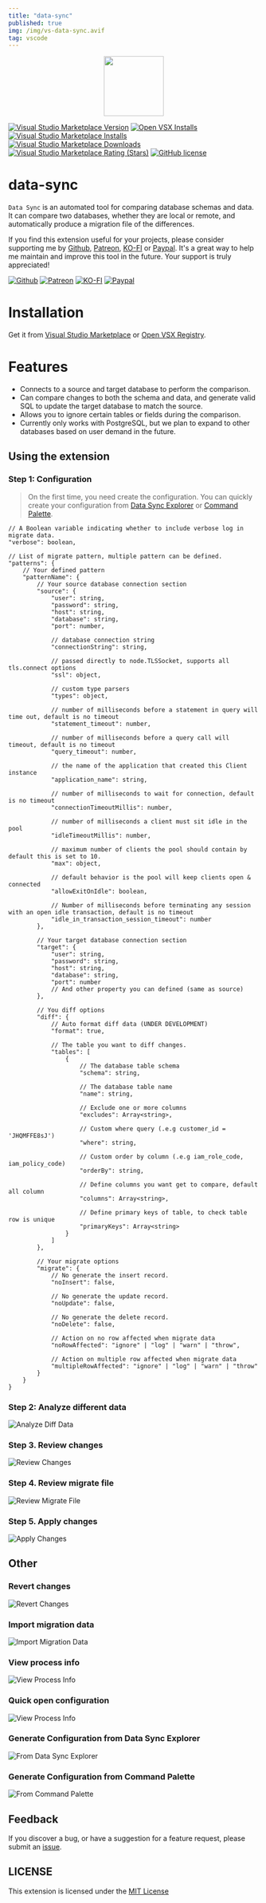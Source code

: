 ```yaml
---
title: "data-sync"
published: true
img: /img/vs-data-sync.avif
tag: vscode
---
```


<p align="center">
  <img src="/img/vs-data-sync-logo.png" width="120" height="120" />
</p>

[![Visual Studio Marketplace Version](https://img.shields.io/visual-studio-marketplace/v/nguyenngoclong.data-sync)](https://marketplace.visualstudio.com/items?itemName=nguyenngoclong.data-sync)
[![Open VSX Installs](https://img.shields.io/open-vsx/dt/nguyenngoclong/data-sync?color=%2396C41F&label=open-vsx)](https://open-vsx.org/extension/nguyenngoclong/data-sync)
[![Visual Studio Marketplace Installs](https://img.shields.io/visual-studio-marketplace/i/nguyenngoclong.data-sync?label=vs-marketplace)](https://marketplace.visualstudio.com/items?itemName=nguyenngoclong.data-sync)
[![Visual Studio Marketplace Downloads](https://img.shields.io/visual-studio-marketplace/d/nguyenngoclong.data-sync)](https://marketplace.visualstudio.com/items?itemName=nguyenngoclong.data-sync)
[![Visual Studio Marketplace Rating (Stars)](https://img.shields.io/visual-studio-marketplace/stars/nguyenngoclong.data-sync)](https://marketplace.visualstudio.com/items?itemName=nguyenngoclong.data-sync)
[![GitHub license](https://img.shields.io/badge/license-MIT-blue.svg?style=flat-square)](LICENSE)

# data-sync

`Data Sync` is an automated tool for comparing database schemas and data. It can compare two databases, whether they are local or remote, and automatically produce a migration file of the differences.

If you find this extension useful for your projects, please consider supporting me by [Github](https://github.com/sponsors/nguyenngoclongdev), [Patreon](https://patreon.com/nguyenngoclong), [KO-FI](https://ko-fi.com/nguyenngoclong) or [Paypal](https://paypal.me/longnguyenngoc). It's a great way to help me maintain and improve this tool in the future. Your support is truly appreciated!

[![Github](https://img.shields.io/badge/Github-F15689?style=for-the-badge&logo=github&logoColor=white)](https://github.com/sponsors/nguyenngoclongdev)
[![Patreon](https://img.shields.io/badge/Patreon-F96854?style=for-the-badge&logo=patreon&logoColor=white)](https://patreon.com/nguyenngoclong)
[![KO-FI](https://img.shields.io/badge/Ko--fi-F16061?style=for-the-badge&logo=ko-fi&logoColor=white)](https://ko-fi.com/nguyenngoclong)
[![Paypal](https://img.shields.io/badge/PayPal-00457C?style=for-the-badge&logo=paypal&logoColor=white)](https://paypal.me/longnguyenngoc)

# Installation

Get it from [Visual Studio Marketplace](https://marketplace.visualstudio.com/items?itemName=nguyenngoclong.data-sync) or [Open VSX Registry](https://open-vsx.org/extension/nguyenngoclong/data-sync).

# Features

-   Connects to a source and target database to perform the comparison.
-   Can compare changes to both the schema and data, and generate valid SQL to update the target database to match the source.
-   Allows you to ignore certain tables or fields during the comparison.
-   Currently only works with PostgreSQL, but we plan to expand to other databases based on user demand in the future.

## Using the extension

### Step 1: Configuration

> On the first time, you need create the configuration.
> You can quickly create your configuration from [Data Sync Explorer](#generate-configuration-from-data-sync-explorer) or [Command Palette](#generate-configuration-from-command-palette).

```jsonc
// A Boolean variable indicating whether to include verbose log in migrate data.
"verbose": boolean,

// List of migrate pattern, multiple pattern can be defined.
"patterns": {
    // Your defined pattern
    "patternName": {
        // Your source database connection section
        "source": {
            "user": string,
            "password": string,
            "host": string,
            "database": string,
            "port": number,

            // database connection string
            "connectionString": string,

            // passed directly to node.TLSSocket, supports all tls.connect options
            "ssl": object,

            // custom type parsers
            "types": object,

            // number of milliseconds before a statement in query will time out, default is no timeout
            "statement_timeout": number,

            // number of milliseconds before a query call will timeout, default is no timeout
            "query_timeout": number,

            // the name of the application that created this Client instance
            "application_name": string,

            // number of milliseconds to wait for connection, default is no timeout
            "connectionTimeoutMillis": number,

            // number of milliseconds a client must sit idle in the pool
            "idleTimeoutMillis": number,

            // maximum number of clients the pool should contain by default this is set to 10.
            "max": object,

            // default behavior is the pool will keep clients open & connected
            "allowExitOnIdle": boolean,

            // Number of milliseconds before terminating any session with an open idle transaction, default is no timeout
            "idle_in_transaction_session_timeout": number
        },

        // Your target database connection section
        "target": {
            "user": string,
            "password": string,
            "host": string,
            "database": string,
            "port": number
            // And other property you can defined (same as source)
        },

        // You diff options
        "diff": {
            // Auto format diff data (UNDER DEVELOPMENT)
            "format": true,

            // The table you want to diff changes.
            "tables": [
                {
                    // The database table schema
                    "schema": string,

                    // The database table name
                    "name": string,

                    // Exclude one or more columns
                    "excludes": Array<string>,

                    // Custom where query (.e.g customer_id = 'JHQMFFE8sJ')
                    "where": string,

                    // Custom order by column (.e.g iam_role_code, iam_policy_code)
                    "orderBy": string,

                    // Define columns you want get to compare, default all column
                    "columns": Array<string>,

                    // Define primary keys of table, to check table row is unique
                    "primaryKeys": Array<string>
                }
            ]
        },

        // Your migrate options
        "migrate": {
            // No generate the insert record.
            "noInsert": false,

            // No generate the update record.
            "noUpdate": false,

            // No generate the delete record.
            "noDelete": false,

            // Action on no row affected when migrate data
            "noRowAffected": "ignore" | "log" | "warn" | "throw",

            // Action on multiple row affected when migrate data
            "multipleRowAffected": "ignore" | "log" | "warn" | "throw"
        }
    }
}
```

### Step 2: Analyze different data

![Analyze Diff Data](https://github.com/nguyenngoclongdev/cdn/raw/HEAD/images/data-sync/analyze-diff-data.gif)

### Step 3. Review changes

![Review Changes](https://github.com/nguyenngoclongdev/cdn/raw/HEAD/images/data-sync/review-changes.gif)

### Step 4. Review migrate file

![Review Migrate File](https://github.com/nguyenngoclongdev/cdn/raw/HEAD/images/data-sync/review-migrate-file.gif)

### Step 5. Apply changes

![Apply Changes](https://github.com/nguyenngoclongdev/cdn/raw/HEAD/images/data-sync/apply-changes.gif)

## Other

### Revert changes

![Revert Changes](https://github.com/nguyenngoclongdev/cdn/raw/HEAD/images/data-sync/revert-changes.gif)

### Import migration data

![Import Migration Data](https://github.com/nguyenngoclongdev/cdn/raw/HEAD/images/data-sync/import-migration-data.gif)

### View process info

![View Process Info](https://github.com/nguyenngoclongdev/cdn/raw/HEAD/images/data-sync/view-process-info.gif)

### Quick open configuration

![View Process Info](https://github.com/nguyenngoclongdev/cdn/raw/HEAD/images/data-sync/quick-open-config.gif)

### Generate Configuration from Data Sync Explorer

![From Data Sync Explorer](https://github.com/nguyenngoclongdev/cdn/raw/HEAD/images/data-sync/generate-config-from-explorer.gif)

### Generate Configuration from Command Palette

![From Command Palette](https://github.com/nguyenngoclongdev/cdn/raw/HEAD/images/data-sync/generate-config-from-command-palette.gif)

## Feedback

If you discover a bug, or have a suggestion for a feature request, please
submit an [issue](https://github.com/nguyenngoclongdev/vs-data-sync/issues).

## LICENSE

This extension is licensed under the [MIT License](LICENSE)
